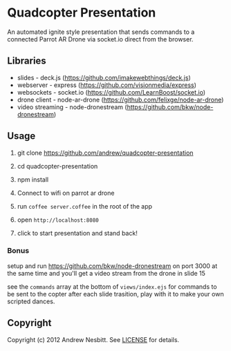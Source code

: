 # Quadcopter Presentation

An automated ignite style presentation that sends commands to a connected Parrot AR Drone via socket.io direct from the browser.

## Libraries

* slides - deck.js (https://github.com/imakewebthings/deck.js)
* webserver - express (https://github.com/visionmedia/express)
* websockets - socket.io (https://github.com/LearnBoost/socket.io)
* drone client - node-ar-drone (https://github.com/felixge/node-ar-drone)
* video streaming - node-dronestream (https://github.com/bkw/node-dronestream)

## Usage

1. git clone https://github.com/andrew/quadcopter-presentation

2. cd quadcopter-presentation

3. npm install

4. Connect to wifi on parrot ar drone

5. run `coffee server.coffee` in the root of the app

6. open `http://localhost:8080`

7. click to start presentation and stand back!

### Bonus

setup and run https://github.com/bkw/node-dronestream on port 3000 at the same time and you'll get a video stream from the drone in slide 15

see the `commands` array at the bottom of `views/index.ejs` for commands to be sent to the copter after each slide trasition, play with it to make your own scripted dances.

## Copyright

Copyright (c) 2012 Andrew Nesbitt. See [LICENSE](https://github.com/andrew/quadcopter-presentation/blob/master/LICENSE) for details.